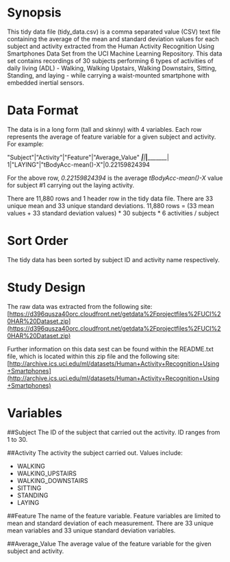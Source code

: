 Synopsis
====================

This tidy data file (tidy_data.csv) is a comma separated value (CSV) text file containing the average of the mean and standard deviation values for each subject and activity extracted from the Human Activity Recognition Using Smartphones Data Set from the UCI Machine Learning Repository.  This data set contains recordings of 30 subjects performing 6 types of activities of daily living (ADL) - Walking, Walking Upstairs, Walking Downstairs, Sitting, Standing, and laying - while carrying a waist-mounted smartphone with embedded inertial sensors.

Data Format
====================

The data is in a long form (tall and skinny) with 4 variables.  Each row represents the average of feature variable for a given subject and activity.  For example:
 
"Subject"|"Activity"|"Feature"|"Average_Value"
_________|__________|_________|_______________|
1|"LAYING"|"tBodyAcc-mean()-X"|0.22159824394

For the above row, *0.22159824394* is the average *tBodyAcc-mean()-X* value for subject #1 carrying out the laying activity.

There are 11,880 rows and 1 header row in the tidy data file.  There are 33 unique mean and 33 unique standard deviations.
11,880 rows = (33 mean values + 33 standard deviation values) * 30 subjects * 6 activities / subject 

Sort Order
====================

The tidy data has been sorted by subject ID and activity name respectively.

Study Design
====================

The raw data was extracted from the following site: 
[https://d396qusza40orc.cloudfront.net/getdata%2Fprojectfiles%2FUCI%20HAR%20Dataset.zip](https://d396qusza40orc.cloudfront.net/getdata%2Fprojectfiles%2FUCI%20HAR%20Dataset.zip)

Further information on this data sest can be found within the README.txt file, which is located within this zip file and the following site:
[http://archive.ics.uci.edu/ml/datasets/Human+Activity+Recognition+Using+Smartphones](http://archive.ics.uci.edu/ml/datasets/Human+Activity+Recognition+Using+Smartphones)

Variables
====================

##Subject
The ID of the subject that carried out the activity.  ID ranges from 1 to 30.

##Activity
The activity the subject carried out.  Values include:
* WALKING
* WALKING_UPSTAIRS
* WALKING_DOWNSTAIRS
* SITTING
* STANDING
* LAYING

##Feature
The name of the feature variable.  Feature variables are limited to mean and standard deviation of each measurement.  There are 33 unique mean variables and 33 unique standard deviation variables.

##Average_Value
The average value of the feature variable for the given subject and activity.

